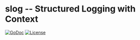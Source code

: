 # slog -- Structured Logging with Context

[![GoDoc](https://godoc.org/github.com/spkg/slog/logfmt?status.svg)](https://godoc.org/github.com/spkg/slog)
[![License](http://img.shields.io/github/license/spkg/httpctx.svg)](https://github.com/spkg/slog/blob/master/LICENSE.md)
